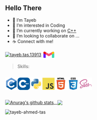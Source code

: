 ## Hello There
- 👋 I’m Tayeb
- 👀 I’m interested in Coding
- 🔭 I’m currently working on [C++](https://github.com/Tayeb-Ahmed-TAS/CPP)
- 💞️ I’m looking to collaborate on ...
- ☕ Connect with me!
  
<a href="https://fb.com/tayeb.tas.13913" target="blank"><img align="center" src="https://raw.githubusercontent.com/rahuldkjain/github-profile-readme-generator/master/src/images/icons/Social/facebook.svg" alt="tayeb.tas.13913" height="30" width="40" /></a>  <a href="mailto:tayebkpj@gmail.com" target="_blank"><img align="center" src="https://github.com/Tayeb-Ahmed-TAS/Images/blob/main/icons8-gmail-logo-144.png" alt="tayebkpj@gmail.com" height="30" width="40" /></a>  

  >Skills:
<div style="display:flex;flex-wrap:wrap;">
<p align="left"><img src="https://raw.githubusercontent.com/devicons/devicon/master/icons/c/c-original.svg" alt="c" width="40" height="40"/><img src="https://github.com/Tayeb-Ahmed-TAS/Images/blob/main/CPP.svg" alt="c" width="40" height="40"/><img src="https://raw.githubusercontent.com/devicons/devicon/master/icons/python/python-original.svg" alt="python" width="40" height="40"/><img src="https://raw.githubusercontent.com/devicons/devicon/master/icons/javascript/javascript-original.svg" alt="javascript" width="40" height="40"/><img src="https://raw.githubusercontent.com/devicons/devicon/master/icons/html5/html5-original-wordmark.svg" alt="html5" width="40" height="40"/><img src="https://raw.githubusercontent.com/devicons/devicon/master/icons/css3/css3-original-wordmark.svg" alt="css3" width="40" height="40"/><img src="https://raw.githubusercontent.com/devicons/devicon/master/icons/sass/sass-original.svg" alt="sass" width="40" height="40"/></p>
</div>
  
<a href="https://github.com/Tayeb-Ahmed-TAS/github-readme-stats"><img align="center" src="https://github-readme-stats.vercel.app/api?username=tayeb-ahmed-tas&show_icons=true&include_all_commits=true&&theme=tokyonight&hide_border=true&card_width=400" alt="Anurag's github stats" /> &nbsp; </a><a href="https://github-readme-stats.vercel.app/api/top-langs/?username=Tayeb-Ahmed-TAS&theme=gotham&show_icons=true" ><img align="center" src="https://github-readme-stats.vercel.app/api/top-langs/?username=Tayeb-Ahmed-TAS&theme=gotham&show_icons=true&layout=compact" /></a>

<p align="left"> <img src="https://komarev.com/ghpvc/?username=Tayeb-Ahmed-TAS&label=Profile%20views&color=0e75b6&style=flat" alt="tayeb-ahmed-tas" /> </p>

<!---
Tayeb-Ahmed-TAS/Tayeb-Ahmed-TAS is a ✨ special ✨ repository because its `README.md` (this file) appears on your GitHub profile.
You can click the Preview link to take a look at your changes.
--->
